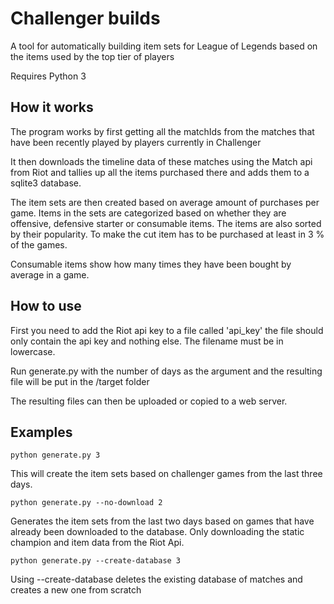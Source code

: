 Challenger builds
=================

A tool for automatically building item sets for League of Legends
based on the items used by the top tier of players

Requires Python 3

How it works
-----------
The program works by first getting all the matchIds from the matches that
have been recently played by players currently in Challenger

It then downloads the timeline data of these matches using the Match api from
Riot and tallies up all the items purchased there and adds them to a sqlite3
database.

The item sets are then created based on average amount of purchases per game.
Items in the sets are categorized based on whether they are offensive, defensive
starter or consumable items. The items are also sorted by their popularity.
To make the cut item has to be purchased at least in 3 % of the games.

Consumable items show how many times they have been bought by average in a game.

How to use
----------
First you need to add the Riot api key to a file called 'api_key'
the file should only contain the api key and nothing else. The filename must be
in lowercase.

Run generate.py with the number of days as the argument and the
resulting file will be put in the /target folder

The resulting files can then be uploaded or copied to a web server.

Examples
-------
    python generate.py 3

This will create the item sets based on challenger games from the
last three days.

    python generate.py --no-download 2

Generates the item sets from the last two days based on games that have
already been downloaded to the database. Only downloading the static champion
and item data from the Riot Api.

    python generate.py --create-database 3

Using --create-database deletes the existing database of matches and
creates a new one from scratch
